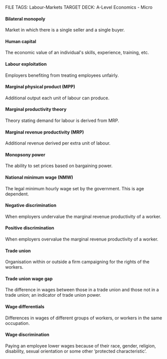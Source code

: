 FILE TAGS: Labour-Markets
TARGET DECK: A-Level Economics - Micro

#### Bilateral monopoly
Market in which there is a single seller and a single buyer.
<!--ID: 1711964130668-->

#### Human capital
The economic value of an individual's skills, experience, training, etc.
<!--ID: 1711964130671-->

#### Labour exploitation
Employers benefiting from treating employees unfairly.
<!--ID: 1711964130676-->

#### Marginal physical product (MPP)
Additional output each unit of labour can produce.
<!--ID: 1711964130680-->

#### Marginal productivity theory
Theory stating demand for labour is derived from MRP.
<!--ID: 1711964130684-->

#### Marginal revenue productivity (MRP)
Additional revenue derived per extra unit of labour.
<!--ID: 1711964130688-->

#### Monopsony power
The ability to set prices based on bargaining power.
<!--ID: 1711964130693-->

#### National minimum wage (NMW)
The legal minimum hourly wage set by the government.
This is age dependent.
<!--ID: 1711964130697-->

#### Negative discrimination
When employers undervalue the marginal revenue productivity of
a worker.
<!--ID: 1711964130701-->

#### Positive discrimination
When employers overvalue the marginal revenue productivity of a
worker.
<!--ID: 1711964130704-->

#### Trade union
Organisation within or outside a firm campaigning for the rights of the workers.
<!--ID: 1711964130709-->

#### Trade union wage gap
The difference in wages between those in a trade union and those
not in a trade union; an indicator of trade union power.
<!--ID: 1711964130713-->

#### Wage differentials
Differences in wages of different groups of workers, or workers in the
same occupation.
<!--ID: 1711964130717-->

#### Wage discrimination
Paying an employee lower wages because of their race, gender,
religion, disability, sexual orientation or some other ‘protected characteristic’.
<!--ID: 1711964130723-->
